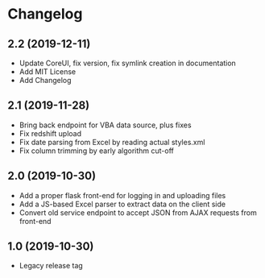 # Changelog

## 2.2 (2019-12-11)

- Update CoreUI, fix version, fix symlink creation in documentation
- Add MIT License
- Add Changelog

## 2.1 (2019-11-28)

- Bring back endpoint for VBA data source, plus fixes
- Fix redshift upload
- Fix date parsing from Excel by reading actual styles.xml
- Fix column trimming by early algorithm cut-off

## 2.0 (2019-10-30)

- Add a proper flask front-end for logging in and uploading files
- Add a JS-based Excel parser to extract data on the client side
- Convert old service endpoint to accept JSON from AJAX requests from front-end

## 1.0 (2019-10-30)

- Legacy release tag
